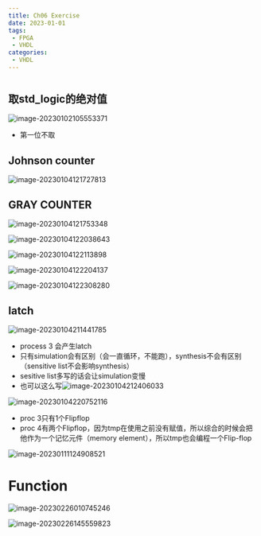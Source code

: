 ```yaml
---
title: Ch06 Exercise
date: 2023-01-01
tags:
 - FPGA
 - VHDL
categories:
 - VHDL
---
```


# 

## 取std_logic的绝对值

![image-20230102105553371](https://markdown-1301334775.cos.eu-frankfurt.myqcloud.com/image-20230102105553371.png)

+ 第一位不取



## Johnson counter

![image-20230104121727813](https://markdown-1301334775.cos.eu-frankfurt.myqcloud.com/image-20230104121727813.png)



## GRAY COUNTER

![image-20230104121753348](https://markdown-1301334775.cos.eu-frankfurt.myqcloud.com/image-20230104121753348.png)

![image-20230104122038643](https://markdown-1301334775.cos.eu-frankfurt.myqcloud.com/image-20230104122038643.png)

![image-20230104122113898](https://markdown-1301334775.cos.eu-frankfurt.myqcloud.com/image-20230104122113898.png)

![image-20230104122204137](https://markdown-1301334775.cos.eu-frankfurt.myqcloud.com/image-20230104122204137.png)

![image-20230104122308280](https://markdown-1301334775.cos.eu-frankfurt.myqcloud.com/image-20230104122308280.png)





## latch

![image-20230104211441785](https://markdown-1301334775.cos.eu-frankfurt.myqcloud.com/image-20230104211441785.png)

+ process 3 会产生latch
+ 只有simulation会有区别（会一直循环，不能跑），synthesis不会有区别（sensitive list不会影响synthesis）
+ sesitive list多写的话会让simulation变慢
+ 也可以这么写![image-20230104212406033](https://markdown-1301334775.cos.eu-frankfurt.myqcloud.com/image-20230104212406033.png)





![image-20230104220752116](https://markdown-1301334775.cos.eu-frankfurt.myqcloud.com/image-20230104220752116.png)

+ proc 3只有1个Flipflop
+ proc 4有两个Flipflop，因为tmp在使用之前没有赋值，所以综合的时候会把他作为一个记忆元件（memory element），所以tmp也会编程一个Flip-flop





![image-20230111124908521](https://markdown-1301334775.cos.eu-frankfurt.myqcloud.com/image-20230111124908521.png)



# Function

![image-20230226010745246](https://markdown-1301334775.cos.eu-frankfurt.myqcloud.com/image-20230226010745246.png)

![image-20230226145559823](https://markdown-1301334775.cos.eu-frankfurt.myqcloud.com/image-20230226145559823.png)
